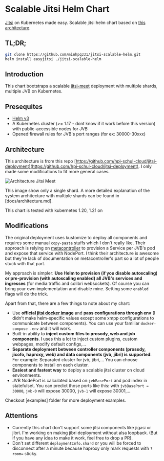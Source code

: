 # Scalable Jitsi Helm Chart

[Jitsi](https://jitsi.org/jitsi-meet/) on Kubernetes made easy. Scalable jitsi helm chart based on [this architecture](https://github.com/hpi-schul-cloud/jitsi-deployment). 

## TL;DR;

```bash
git clone https://github.com/minhpq331/jitsi-scalable-helm.git
helm install easyjitsi ./jitsi-scalable-helm
```

## Introduction

This chart bootstraps a scalable [jitsi-meet](https://jitsi.org/jitsi-meet/) deployment with multiple shards, multiple JVB on Kubernetes.

## Presequites

- [Helm v3](https://helm.sh)
- A Kubernetes cluster (>= 1.17 - dont know if it work before this version) with public-accessible nodes for JVB
- Opened firewall rules for JVB's port ranges (for ex: 30000-30xxx)

## Architecture

This architecture is from this repo [https://github.com/hpi-schul-cloud/jitsi-deployment](https://github.com/hpi-schul-cloud/jitsi-deployment). I only made some modifications to fit more general cases.

![Architecture Jitsi Meet](docs/architecture/build/jitsi_meet_one_shard.png)

This image show only a single shard. A more detailed explanation of the system architecture with multiple shards can be found in [docs/architecture.md].

This chart is tested with kubernetes 1.20, 1.21 on 

## Modifications

The original deployment uses kustomize to deploy all components and requires some manual `copy-paste` stuffs which I don't really like. Their approach is relying on [metacontroller](https://github.com/metacontroller/metacontroller) to provision a Service per JVB's pod and expose that service with NodePort. I think their architecture is awesome but they're lack of documentation on metacontroller's part so a lot of people stuck with that part.

My approach is simpler: **Use Helm to provision (if you disable autoscaling) or pre-provision (with autoscaling enabled) all JVB's services and ingresses** (for media traffic and colibri websockets). Of course you can bring your own implementation and disable mine. Setting some `enabled` flags will do the trick.

Apart from that, there are a few things to note about my chart:

- Use **official [jitsi docker image](https://github.com/jitsi/docker-jitsi-meet)** and **pass configurations through env** (I didn't make helm-specific values except some xmpp configurations to communicate between components). You can use your familiar `docker-compose .env` and it will work.
- Built-in ability to **inject custom files to prosody, web and jvb components**. I uses this a lot to inject custom plugins, custom webpages, modify default configs,...
- **Separate deployment between controller components (prosody, jicofo, haproxy, web) and data components (jvb, jibri) is supported**. For example: Separated cluster for jvb, jibri,... You can choose components to install on each cluster.
- **Easiest and fastest way** to deploy a scalable jitsi cluster on cloud environments.
- JVB NodePort is calculated based on `jvbBasePort` and pod index in statefulset. You can predict those ports like this: with `jvbBasePort = 30000`, `jvb-0` will expose 30000, `jvb-1` will expose 30001,...

Checkout [examples] folder for more deployment examples.

## Attentions

- Currently this chart don't support some jitsi components like jigasi or jibri. I'm working on making jibri deployment without alsa loopback. (But if you have any idea to make it work, feel free to drop a PR).
- Don't set different `deploymentInfo.shard` or you will be forced to disconnect after a minute because haproxy only mark requests with `?room=` sticky.